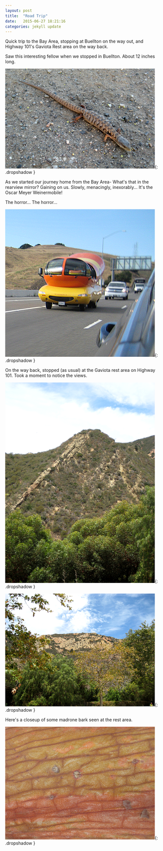 ```yaml
---
layout: post
title:  "Road Trip"
date:   2015-06-27 18:21:16
categories: jekyll update
---
```

Quick trip to the Bay Area, stopping at Buellton on the way out, and Highway 101's Gaviota Rest area on the way back.  

Saw this interesting fellow when we stopped in Buellton.   About 12 inches long.  

![Lizard](/images/road_trip_27_JUN_2015/lizard.png){: .dropshadow }  

As we started our journey home from the Bay Area-  What's that in the rearview mirror? Gaining on us.  Slowly, menacingly, inexorably...   It's the Oscar Meyer Weinermobile!  

The horror...  The horror...  

![Lizard](/images/road_trip_27_JUN_2015/weiner_mobile.png){: .dropshadow }  

On the way back, stopped (as usual) at the Gaviota rest area on Highway 101.  Took a moment to notice the views.  

![Mountain](/images/road_trip_27_JUN_2015/gaviota1.png){: .dropshadow }  

![Mountain](/images/road_trip_27_JUN_2015/gaviota2.png){: .dropshadow }  

Here's a closeup of some madrone bark seen at the rest area.   

![Tree Bark](/images/road_trip_27_JUN_2015/treebark.png){: .dropshadow }  

